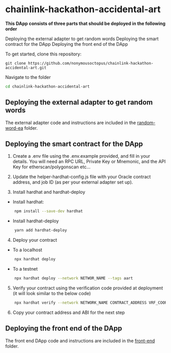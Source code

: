 # chainlink-hackathon-accidental-art

**This DApp consists of three parts that should be deployed in the following order**

Deploying the external adapter to get random words
Deploying the smart contract for the DApp
Deploying the front end of the DApp

To get started, clone this repository:

```git
git clone https://github.com/nonymousoctopus/chainlink-hackathon-accidental-art.git
```

Navigate to the folder

```bash
cd chainlink-hackathon-accidental-art
```

## Deploying the external adapter to get random words

The external adapter code and instructions are included in the [random-word-ea](https://github.com/nonymousoctopus/chainlink-hackathon-accidental-art/tree/main/random-word-ea) folder. 

## Deploying the smart contract for the DApp

1. Create a .env file using the .env.example provided, and fill in your details. You will need an RPC URL, Private Key or Mnemonic, and the API Key for etherscan/polygonscan etc...

2. Update the helper-hardhat-config.js file with your Oracle contract address, and job ID (as per your external adapter set up).

3. Install hardhat and hardhat-deploy

* Install hardhat:

```bash
    npm install --save-dev hardhat
```

* Install hardhat-deploy

```bash
    yarn add hardhat-deploy
```

4. Deploy your contract 

* To a localhost

```bash
    npx hardhat deploy
```

* To a testnet

```bash
    npx hardhat deploy --network NETWOR_NAME --tags aart
```

5. Verify your contract using the verification code provided at deployment (it will look similar to the below code)

```bash
    npx hardhat verify --network NETWORK_NAME CONTRACT_ADDRESS VRF_COORDINATOR_ADDRESS LINK_TOKEN_ADDRESS KEY_HASH FEE ORACLE_ADDRESS JOB_ID
```

6. Copy your contract address and ABI for the next step

## Deploying the front end of the DApp

The front end DApp code and instructions are included in the [front-end](https://github.com/nonymousoctopus/chainlink-hackathon-accidental-art/tree/main/front-end) folder.